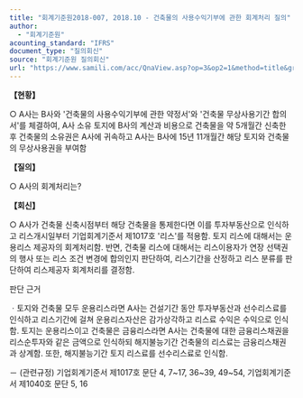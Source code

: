 ```yaml
---
title: "회계기준원2018-007, 2018.10 - 건축물의 사용수익기부에 관한 회계처리 질의"
author:
  - "회계기준원"
acounting_standard: "IFRS"
document_type: "질의회신"
source: "회계기준원 질의회신"
url: "https://www.samili.com/acc/QnaView.asp?op=3&op2=1&method=title&group=2122-15;1&orgcode=0&searchword=&page=12&code=%ED%9A%8C%EA%B3%84%EA%B8%B0%EC%A4%80%EC%9B%902018%2D007%3A201810"
---
```

**【현황】**

○ A사는 B사와 '건축물의 사용수익기부에 관한 약정서'와 '건축물 무상사용기간 합의서'를 체결하여, A사 소유 토지에 B사의 계산과 비용으로 건축물을 약 5개월간 신축한 후 건축물의 소유권은 A사에 귀속하고 A사는 B사에 15년 11개월간 해당 토지와 건축물의 무상사용권을 부여함

  
**【질의】**

○ A사의 회계처리는?

  
  

**【회신】**

○ A사가 건축물 신축시점부터 해당 건축물을 통제한다면 이를 투자부동산으로 인식하고 리스개시일부터 기업회계기준서 제1017호 '리스'를 적용함. 토지 리스에 대해서는 운용리스 제공자의 회계처리함. 반면, 건축물 리스에 대해서는 리스이용자가 연장 선택권의 행사 또는 리스 조건 변경에 합의인지 판단하여, 리스기간을 산정하고 리스 분류를 판단하여 리스제공자 회계처리를 결정함.

  

판단 근거

ㆍ토지와 건축물 모두 운용리스라면 A사는 건설기간 동안 투자부동산과 선수리스료를 인식하고 리스기간에 걸쳐 운용리스자산은 감가상각하고 리스료 수익은 수익으로 인식함. 토지는 운용리스이고 건축물은 금융리스라면 A사는 건축물에 대한 금융리스채권을 리스순투자와 같은 금액으로 인식하되 해지불능기간 건축물의 리스료는 금융리스채권과 상계함. 또한, 해지불능기간 토지 리스료를 선수리스료로 인식함.

－ (관련규정) 기업회계기준서 제1017호 문단 4, 7~17, 36~39, 49~54, 기업회계기준서 제1040호 문단 5, 16

